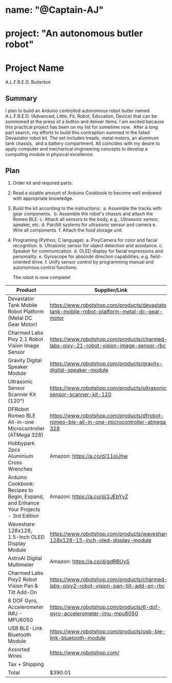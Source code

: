 # name: "@Captain-AJ"
# project: "An autonomous butler robot"

# Project Name
A.L.F.R.E.D. Butlerbot

## Summary

I plan to build an Arduino controlled autonomous robot butler named A.L.F.R.E.D. (Advanced, Little, Fit, Robot, Education, Device) that can be summoned at the press of a 
button and deliver items. I am excited because this practical project has been on my list for sometime now. 
After a long part search, my efforts to build this contraption summed in the listed Devastator robot kit. The set includes treads, metal motors, an aluminum tank chassis, 
and a battery compartment.
All coincides with my desire to apply computer and mechanical engineering concepts to develop a computing module in physical excellence.

## Plan

1. Order kit and required parts.

2. Read a sizable amount of Arduino Cookbook to become well endowed with appropriate knowledge.

3. Build the kit according to the instructions: 
a. Assemble the tracks with gear components. 
b. Assemble the robot's chassis and attach the Romeo BLE.
c. Attach all sensors to the body, e.g., Ultrasonic sensor, speaker, etc.
d. Pan/tilt systems for ultrasonic sensor and camera
e. Wire all components 
f. Attach the food storage unit.

4. Programing (Python, C language):
a. PixyCamera for color and facial recognition.
b. Ultrasonic sensor for object detection and avoidance.
c. Speaker for communication.
d. OLED display for facial expressions and personality.
e. Gyroscope for absolute direction capabilities, e.g. field-oriented drive.
f. Unify sensor control by programming manual and autonomous control functions.

    The robot is now complete!

| Product         | Supplier/Link                                         | Cost    |
| ------------- | ------------------------------------ | ------- |
| Devastator Tank Mobile Robot Platform (Metal DC Gear Motor) | https://www.robotshop.com/products/devastator-tank-mobile-robot-platform-metal-dc-gear-motor | 84.90 |
| Charmed Labs Pixy 2.1 Robot Vision Image Sensor | https://www.robotshop.com/products/charmed-labs-pixy-21-robot-vision-image-sensor-rbc | 59.46 |
| Gravity Digital Speaker Module | https://www.robotshop.com/products/gravity-digital-speaker-module | $6.00 |
| Ultrasonic Sensor Scanner Kit (120°) | https://www.robotshop.com/products/ultrasonic-sensor-scanner-kit-120 | $29.99 |
| DFRobot Romeo BLE All-in-one Microcontroller (ATMega 328) | https://www.robotshop.com/products/dfrobot-romeo-ble-all-in-one-microcontroller-atmega-328 | $39.50 |
| Hobbypark 2pcs Aluminium Cross Wrenches | Amazon: https://a.co/d/11olJhw | $9.98 |
| Arduino Cookbook: Recipes to Begin, Expand, and Enhance Your Projects -    3rd Edition | Amazon: https://a.co/d/2JEbYvZ | $33.28 |
| Waveshare 128x128, 1.5-Inch OLED Display Module | https://www.robotshop.com/products/waveshare-128x128-15-inch-oled-display-module | 13.38 |
| AstroAI Digital Multimeter | Amazon: https://a.co/d/gdRBUyS | $15.19 |
| Charmed Labs Pixy2 Robot Vision Pan & Tilt Add-On | https://www.robotshop.com/products/charmed-labs-pixy2-robot-vision-pan-tilt-add-on-rbc | $25.46 |
| 6 DOF Gyro, Accelerometer IMU - MPU6050 | https://www.robotshop.com/products/6-dof-gyro-accelerometer-imu-mpu6050 | $9.90 |
| USB BLE-Link Bluetooth Module | https://www.robotshop.com/products/usb-ble-link-bluetooth-module | $8.50 |
| Assorted Wires | https://www.robotshop.com/ | $30 |
| Tax + Shipping |  | $24.47 |
|Total | $390.01 |
